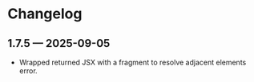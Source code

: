 # Changelog

## 1.7.5 — 2025-09-05
- Wrapped returned JSX with a fragment to resolve adjacent elements error.
